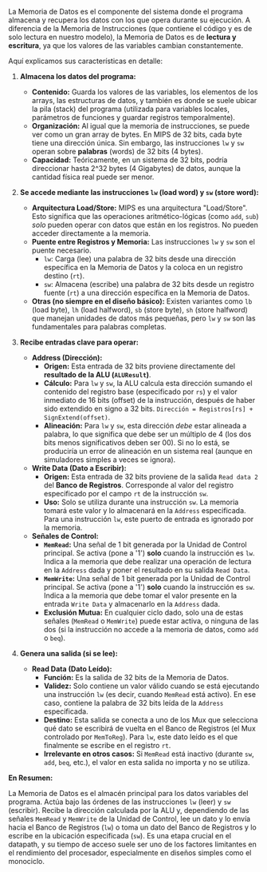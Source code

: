 La Memoria de Datos es el componente del sistema donde el programa almacena y recupera los datos con los que opera durante su ejecución. A diferencia de la Memoria de Instrucciones (que contiene el código y es de solo lectura en nuestro modelo), la Memoria de Datos es de **lectura y escritura**, ya que los valores de las variables cambian constantemente.

Aquí explicamos sus características en detalle:

1.  **Almacena los datos del programa:**
    *   **Contenido:** Guarda los valores de las variables, los elementos de los arrays, las estructuras de datos, y también es donde se suele ubicar la pila (stack) del programa (utilizada para variables locales, parámetros de funciones y guardar registros temporalmente).
    *   **Organización:** Al igual que la memoria de instrucciones, se puede ver como un gran array de bytes. En MIPS de 32 bits, cada byte tiene una dirección única. Sin embargo, las instrucciones `lw` y `sw` operan sobre **palabras** (words) de 32 bits (4 bytes).
    *   **Capacidad:** Teóricamente, en un sistema de 32 bits, podría direccionar hasta 2^32 bytes (4 Gigabytes) de datos, aunque la cantidad física real puede ser menor.

2.  **Se accede mediante las instrucciones `lw` (load word) y `sw` (store word):**
    *   **Arquitectura Load/Store:** MIPS es una arquitectura "Load/Store". Esto significa que las operaciones aritmético-lógicas (como `add`, `sub`) *solo* pueden operar con datos que están en los registros. No pueden acceder directamente a la memoria.
    *   **Puente entre Registros y Memoria:** Las instrucciones `lw` y `sw` son el puente necesario.
        *   `lw`: Carga (lee) una palabra de 32 bits desde una dirección específica en la Memoria de Datos y la coloca en un registro destino (`rt`).
        *   `sw`: Almacena (escribe) una palabra de 32 bits desde un registro fuente (`rt`) a una dirección específica en la Memoria de Datos.
    *   **Otras (no siempre en el diseño básico):** Existen variantes como `lb` (load byte), `lh` (load halfword), `sb` (store byte), `sh` (store halfword) que manejan unidades de datos más pequeñas, pero `lw` y `sw` son las fundamentales para palabras completas.

3.  **Recibe entradas clave para operar:**
    *   **Address (Dirección):**
        *   **Origen:** Esta entrada de 32 bits proviene directamente del **resultado de la ALU (`ALUResult`)**.
        *   **Cálculo:** Para `lw` y `sw`, la ALU calcula esta dirección sumando el contenido del registro base (especificado por `rs`) y el valor inmediato de 16 bits (offset) de la instrucción, después de haber sido extendido en signo a 32 bits. `Dirección = Registros[rs] + SignExtend(offset)`.
        *   **Alineación:** Para `lw` y `sw`, esta dirección *debe* estar alineada a palabra, lo que significa que debe ser un múltiplo de 4 (los dos bits menos significativos deben ser 00). Si no lo está, se produciría un error de alineación en un sistema real (aunque en simuladores simples a veces se ignora).
    *   **Write Data (Dato a Escribir):**
        *   **Origen:** Esta entrada de 32 bits proviene de la salida `Read data 2` del **Banco de Registros**. Corresponde al valor del registro especificado por el campo `rt` de la instrucción `sw`.
        *   **Uso:** Solo se utiliza durante una instrucción `sw`. La memoria tomará este valor y lo almacenará en la `Address` especificada. Para una instrucción `lw`, este puerto de entrada es ignorado por la memoria.
    *   **Señales de Control:**
        *   **`MemRead`:** Una señal de 1 bit generada por la Unidad de Control principal. Se activa (pone a '1') **solo** cuando la instrucción es `lw`. Indica a la memoria que debe realizar una operación de lectura en la `Address` dada y poner el resultado en su salida `Read Data`.
        *   **`MemWrite`:** Una señal de 1 bit generada por la Unidad de Control principal. Se activa (pone a '1') **solo** cuando la instrucción es `sw`. Indica a la memoria que debe tomar el valor presente en la entrada `Write Data` y almacenarlo en la `Address` dada.
        *   **Exclusión Mutua:** En cualquier ciclo dado, solo una de estas señales (`MemRead` o `MemWrite`) puede estar activa, o ninguna de las dos (si la instrucción no accede a la memoria de datos, como `add` o `beq`).

4.  **Genera una salida (si se lee):**
    *   **Read Data (Dato Leído):**
        *   **Función:** Es la salida de 32 bits de la Memoria de Datos.
        *   **Validez:** Solo contiene un valor válido cuando se está ejecutando una instrucción `lw` (es decir, cuando `MemRead` está activo). En ese caso, contiene la palabra de 32 bits leída de la `Address` especificada.
        *   **Destino:** Esta salida se conecta a uno de los Mux que selecciona qué dato se escribirá de vuelta en el Banco de Registros (el Mux controlado por `MemToReg`). Para `lw`, este dato leído es el que finalmente se escribe en el registro `rt`.
        *   **Irrelevante en otros casos:** Si `MemRead` está inactivo (durante `sw`, `add`, `beq`, etc.), el valor en esta salida no importa y no se utiliza.

**En Resumen:**

La Memoria de Datos es el almacén principal para los datos variables del programa. Actúa bajo las órdenes de las instrucciones `lw` (leer) y `sw` (escribir). Recibe la dirección calculada por la ALU y, dependiendo de las señales `MemRead` y `MemWrite` de la Unidad de Control, lee un dato y lo envía hacia el Banco de Registros (`lw`) o toma un dato del Banco de Registros y lo escribe en la ubicación especificada (`sw`). Es una etapa crucial en el datapath, y su tiempo de acceso suele ser uno de los factores limitantes en el rendimiento del procesador, especialmente en diseños simples como el monociclo.